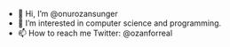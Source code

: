 - 👋 Hi, I’m @onurozansunger
- 👀 I’m interested in computer science and programming.
- 📫 How to reach me Twitter: @ozanforreal

